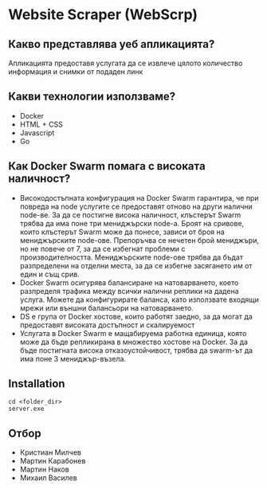 # Website Scraper (WebScrp)

## Какво представлява уеб апликацията?
Апликацията предоставя услугата да се извлече цялото количество информация и снимки от подаден линк

## Какви технологии използваме?
* Docker
* HTML + CSS
* Javascript
* Go

## Как Docker Swarm помага с високата наличност?
* Високодостъпната конфигурация на Docker Swarm гарантира, че при повреда на node услугите се предоставят отново на други налични node-ве. За да се постигне висока наличност, клъстерът Swarm трябва да има поне три мениджърски node-а. Броят на сривове, които клъстерът Swarm може да понесе, зависи от броя на мениджърските node-ове. Препоръчва се нечетен брой мениджъри, но не повече от 7, за да се избегнат проблеми с производителността. Мениджърските node-ове трябва да бъдат разпределени на отделни места, за да се избегне засягането им от един и същ срив.
* Docker Swarm осигурява балансиране на натоварването, което разпределя трафика между всички налични реплики на дадена услуга. Можете да конфигурирате баланса, като използвате входящи мрежи или външни балансьори на натоварването.
* DS е група от Docker хостове, които работят заедно, за да могат да предоставят високата достъпност и скалируемост
* Услугата в Docker Swarm е мащабируема работна единица, която може да бъде репликирана в множество хостове на Docker. За да бъде постигната висока отказоустойчивост, трябва да swarm-ът да има поне 3 мениджър-възела.

## Installation

```
cd <folder_dir>
server.exe
```


## Отбор
- Кристиан Милчев
- Мартин Карабонев
- Мартин Наков
- Михаил Василев
